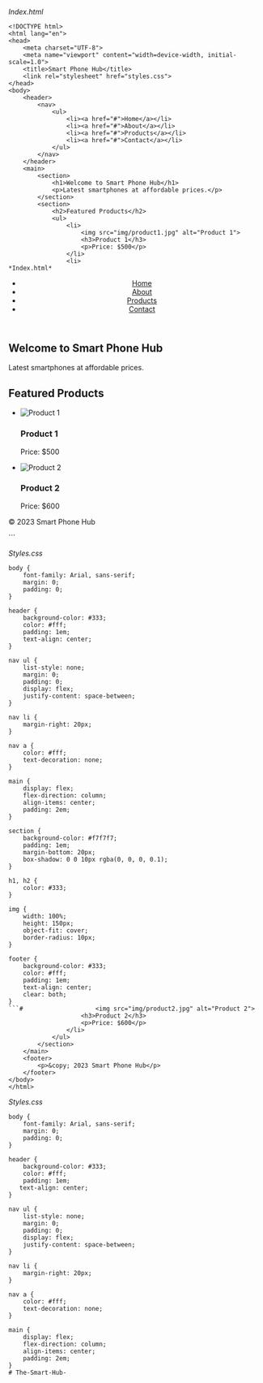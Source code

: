 *Index.html*
```
<!DOCTYPE html>
<html lang="en">
<head>
    <meta charset="UTF-8">
    <meta name="viewport" content="width=device-width, initial-scale=1.0">
    <title>Smart Phone Hub</title>
    <link rel="stylesheet" href="styles.css">
</head>
<body>
    <header>
        <nav>
            <ul>
                <li><a href="#">Home</a></li>
                <li><a href="#">About</a></li>
                <li><a href="#">Products</a></li>
                <li><a href="#">Contact</a></li>
            </ul>
        </nav>
    </header>
    <main>
        <section>
            <h1>Welcome to Smart Phone Hub</h1>
            <p>Latest smartphones at affordable prices.</p>
        </section>
        <section>
            <h2>Featured Products</h2>
            <ul>
                <li>
                    <img src="img/product1.jpg" alt="Product 1">
                    <h3>Product 1</h3>
                    <p>Price: $500</p>
                </li>
                <li>
*Index.html*
```
<!DOCTYPE html>
<html lang="en">
<head>
    <meta charset="UTF-8">
    <meta name="viewport" content="width=device-width, initial-scale=1.0">
    <title>Smart Phone Hub</title>
    <link rel="stylesheet" href="styles.css">
</head>
<body>
    <header>
        <nav>
            <ul>
                <li><a href="#">Home</a></li>
                <li><a href="#">About</a></li>
                <li><a href="#">Products</a></li>
                <li><a href="#">Contact</a></li>
            </ul>
        </nav>
    </header>
    <main>
        <section>
            <h1>Welcome to Smart Phone Hub</h1>
            <p>Latest smartphones at affordable prices.</p>
        </section>
        <section>
            <h2>Featured Products</h2>
            <ul>
                <li>
                    <img src="img/product1.jpg" alt="Product 1">
                    <h3>Product 1</h3>
                    <p>Price: $500</p>
                </li>
                <li>
                    <img src="img/product2.jpg" alt="Product 2">
                    <h3>Product 2</h3>
                    <p>Price: $600</p>
                </li>
            </ul>
        </section>
    </main>
    <footer>
        <p>&copy; 2023 Smart Phone Hub</p>
    </footer>
</body>
</html>
```

*Styles.css*
```
body {
    font-family: Arial, sans-serif;
    margin: 0;
    padding: 0;
}

header {
    background-color: #333;
    color: #fff;
    padding: 1em;
    text-align: center;
}

nav ul {
    list-style: none;
    margin: 0;
    padding: 0;
    display: flex;
    justify-content: space-between;
}

nav li {
    margin-right: 20px;
}

nav a {
    color: #fff;
    text-decoration: none;
}

main {
    display: flex;
    flex-direction: column;
    align-items: center;
    padding: 2em;
}

section {
    background-color: #f7f7f7;
    padding: 1em;
    margin-bottom: 20px;
    box-shadow: 0 0 10px rgba(0, 0, 0, 0.1);
}

h1, h2 {
    color: #333;
}

img {
    width: 100%;
    height: 150px;
    object-fit: cover;
    border-radius: 10px;
}

footer {
    background-color: #333;
    color: #fff;
    padding: 1em;
    text-align: center;
    clear: both;
}
```#                    <img src="img/product2.jpg" alt="Product 2">
                    <h3>Product 2</h3>
                    <p>Price: $600</p>
                </li>
            </ul>
        </section>
    </main>
    <footer>
        <p>&copy; 2023 Smart Phone Hub</p>
    </footer>
</body>
</html>
```

*Styles.css*
```
body {
    font-family: Arial, sans-serif;
    margin: 0;
    padding: 0;
}

header {
    background-color: #333;
    color: #fff;
    padding: 1em;
   text-align: center;
}

nav ul {
    list-style: none;
    margin: 0;
    padding: 0;
    display: flex;
    justify-content: space-between;
}

nav li {
    margin-right: 20px;
}

nav a {
    color: #fff;
    text-decoration: none;
}

main {
    display: flex;
    flex-direction: column;
    align-items: center;
    padding: 2em;
}
# The-Smart-Hub-
